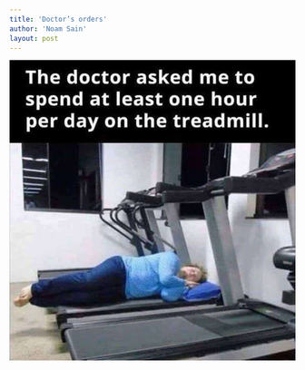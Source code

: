 ```yaml
---
title: 'Doctor’s orders'
author: 'Noam Sain'
layout: post
---
```


![Doctor’s orders](/assets/2019/03/treadmill.jpg "Doctor’s orders")
